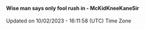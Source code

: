 #### Wise man says only fool rush in - McKidKneeKaneSir
Updated on 10/02/2023 - 16:11:58 (UTC) Time Zone
